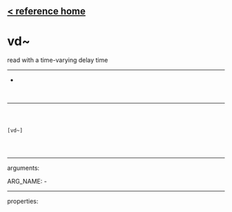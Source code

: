 [< reference home](ceammc_lib.html)
---

# vd~


read with a time-varying delay time

---

-
<br>


---


```



[vd~]


            
```

---
arguments:

ARG_NAME: -<br>

---
properties:


